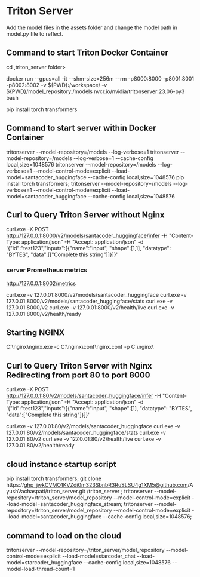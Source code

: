 # Triton Server
Add the model files in the assets folder and change the model path in model.py file to reflect.

## Command to start Triton Docker Container
 cd ,triton_server folder>
 
 docker run --gpus=all -it --shm-size=256m --rm -p8000:8000 -p8001:8001 -p8002:8002 -v ${PWD}:/workspace/ -v ${PWD}/model_repository:/models nvcr.io/nvidia/tritonserver:23.06-py3 bash
 
 pip install torch transformers

## Command to start server within Docker Container
 tritonserver --model-repository=/models --log-verbose=1
 tritonserver --model-repository=/models --log-verbose=1 --cache-config local,size=1048576
 tritonserver --model-repository=/models --log-verbose=1 --model-control-mode=explicit --load-model=santacoder_huggingface --cache-config local,size=1048576
pip install torch transformers; tritonserver --model-repository=/models --log-verbose=1 --model-control-mode=explicit --load-model=santacoder_huggingface --cache-config local,size=1048576

## Curl to Query Triton Server without Nginx
 curl.exe  -X POST  http://127.0.0.1:8000/v2/models/santacoder_huggingface/infer -H "Content-Type: application/json" -H "Accept: application/json" -d '{\"id\":\"test123\",\"inputs\":[{\"name\":\"input\", \"shape\":[1,1], \"datatype\": \"BYTES\", \"data\":[[\"Complete this string\"]]}]}'

 ### server Prometheus metrics
 http://127.0.0.1:8002/metrics

 curl.exe -v 127.0.01:8000/v2/models/santacoder_huggingface
 curl.exe -v 127.0.01:8000/v2/models/santacoder_huggingface/stats
 curl.exe -v 127.0.01:8000/v2
 curl.exe -v 127.0.01:8000/v2/health/live
 curl.exe -v 127.0.01:8000/v2/health/ready

## Starting NGINX
 C:\nginx\nginx.exe -c C:\nginx\conf\nginx.conf -p C:\nginx\

## Curl to Query Triton Server with Nginx Redirecting from port 80 to port 8000
 curl.exe  -X POST  http://127.0.0.1:80/v2/models/santacoder_huggingface/infer -H "Content-Type: application/json" -H "Accept: application/json" -d
 '{\"id\":\"test123\",\"inputs\":[{\"name\":\"input\", \"shape\":[1], \"datatype\": \"BYTES\", \"data\":[\"Complete this string\"]}]}'

 curl.exe -v 127.0.01:80/v2/models/santacoder_huggingface
 curl.exe -v 127.0.01:80/v2/models/santacoder_huggingface/stats
 curl.exe -v 127.0.01:80/v2
 curl.exe -v 127.0.01:80/v2/health/live
 curl.exe -v 127.0.01:80/v2/health/ready
 

 ## cloud instance startup script
pip install torch transformers;
git clone https://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@github.com/AyushVachaspati/triton_server.git /triton_server ;
tritonserver --model-repository=/triton_server/model_repository --model-control-mode=explicit --load-model=santacoder_huggingface_stream;
tritonserver --model-repository=/triton_server/model_repository --model-control-mode=explicit --load-model=santacoder_huggingface --cache-config local,size=1048576;


 ## command to load on the cloud
tritonserver --model-repository=/triton_server/model_repository --model-control-mode=explicit --load-model=starcoder_chat --load-model=starcoder_huggingface  --cache-config local,size=1048576 --model-load-thread-count=1